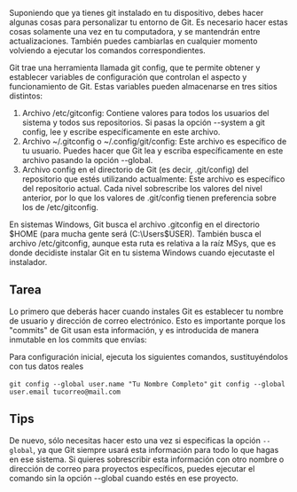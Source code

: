Suponiendo que ya tienes git instalado en tu dispositivo, debes hacer algunas cosas para personalizar tu entorno
de Git. Es necesario hacer estas cosas solamente una vez en tu computadora, y se mantendrán entre
actualizaciones. También puedes cambiarlas en cualquier momento volviendo a ejecutar los
comandos correspondientes.

Git trae una herramienta llamada git config, que te permite obtener y establecer variables de
configuración que controlan el aspecto y funcionamiento de Git. Estas variables pueden
almacenarse en tres sitios distintos:

1. Archivo /etc/gitconfig: Contiene valores para todos los usuarios del sistema y todos sus
repositorios. Si pasas la opción --system a git config, lee y escribe específicamente en este
archivo.
2. Archivo ~/.gitconfig o ~/.config/git/config: Este archivo es específico de tu usuario. Puedes
hacer que Git lea y escriba específicamente en este archivo pasando la opción --global.
3. Archivo config en el directorio de Git (es decir, .git/config) del repositorio que estés utilizando
actualmente: Este archivo es específico del repositorio actual.
Cada nivel sobrescribe los valores del nivel anterior, por lo que los valores de .git/config tienen
preferencia sobre los de /etc/gitconfig.

En sistemas Windows, Git busca el archivo .gitconfig en el directorio $HOME (para mucha gente será
(C:\Users\$USER). También busca el archivo /etc/gitconfig, aunque esta ruta es relativa a la raíz
MSys, que es donde decidiste instalar Git en tu sistema Windows cuando ejecutaste el instalador.

## Tarea

Lo primero que deberás hacer cuando instales Git es establecer tu nombre de usuario y dirección
de correo electrónico. Esto es importante porque los "commits" de Git usan esta información, y es
introducida de manera inmutable en los commits que envías:

Para configuración inicial, ejecuta los siguientes comandos, sustituyéndolos con tus datos reales

`git config --global user.name "Tu Nombre Completo"`
`git config --global user.email tucorreo@mail.com`

## Tips

De nuevo, sólo necesitas hacer esto una vez si especificas la opción `--global`, ya que Git siempre
usará esta información para todo lo que hagas en ese sistema. Si quieres sobrescribir esta
información con otro nombre o dirección de correo para proyectos específicos, puedes ejecutar el
comando sin la opción --global cuando estés en ese proyecto.